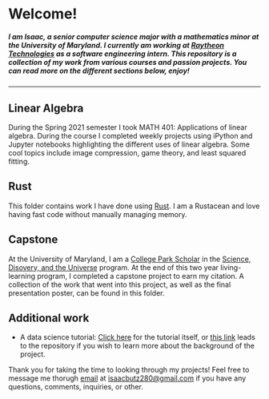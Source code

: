 # Welcome!

#####  I am Isaac, a senior computer science major with a mathematics minor at the University of Maryland. I currently am working at [Raytheon Technologies](https://www.rtx.com/) as a software engineering intern. This repository is a collection of my work from various courses and passion projects. You can read more on the different sections below, enjoy!
---

## Linear Algebra

During the Spring 2021 semester I took MATH 401: Applications of linear algebra. During the course I completed weekly projects using iPython and Jupyter notebooks highlighting the different uses of linear algebra. Some cool topics include image compression, game theory, and least squared fitting.

## Rust

This folder contains work I have done using [Rust](https://www.rust-lang.org/). I am a Rustacean and love having fast code without manually managing memory. 

## Capstone

At the University of Maryland, I am a [College Park Scholar](https://www.scholars.umd.edu/) in the [Science, Disovery, and the Universe](https://scholars-d8.umd.edu/programs/science-discovery-and-universe) program. At the end of this two year living-learning program, I completed a capstone project to earn my citation. A collection of the work that went into this project, as well as the final presentation poster, can be found in this folder. 

## Additional work

- A data science tutorial: [Click here](https://isaacbutz280.github.io/CMSC320_final/) for the tutorial itself, or [this link](https://github.com/isaacbutz280/CMSC320_final) leads to the repository if you wish to learn more about the background of the project.


Thank you for taking the time to looking through my projects! Feel free to message me thorugh [email](mailto:isaacbutz280@gmail.com) at isaacbutz280@gmail.com if you have any questions, comments, inquiries, or other.

